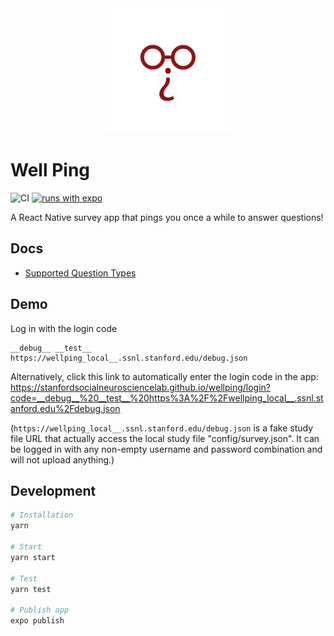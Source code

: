 <div align="center">
  <img width="200" height="200" src="./assets/icon-android-foreground.png">
</div>

# Well Ping

![CI](https://github.com/StanfordSocialNeuroscienceLab/WellPing/workflows/CI/badge.svg) [![runs with expo](https://img.shields.io/badge/Runs%20with%20Expo-000.svg?style=flat-square&logo=EXPO&labelColor=f3f3f3&logoColor=000)](https://expo.io/)

A React Native survey app that pings you once a while to answer questions!

## Docs

- [Supported Question Types](https://github.com/StanfordSocialNeuroscienceLab/WellPing/wiki/Supported-Question-Types)

## Demo

Log in with the login code

```
__debug__ __test__ https://wellping_local__.ssnl.stanford.edu/debug.json
```

Alternatively, click this link to automatically enter the login code in the app: https://stanfordsocialneurosciencelab.github.io/wellping/login?code=__debug__%20__test__%20https%3A%2F%2Fwellping_local__.ssnl.stanford.edu%2Fdebug.json

(`https://wellping_local__.ssnl.stanford.edu/debug.json` is a fake study file URL that actually access the local study file "config/survey.json". It can be logged in with any non-empty username and password combination and will not upload anything.)

## Development

```bash
# Installation
yarn

# Start
yarn start

# Test
yarn test

# Publish app
expo publish
```

